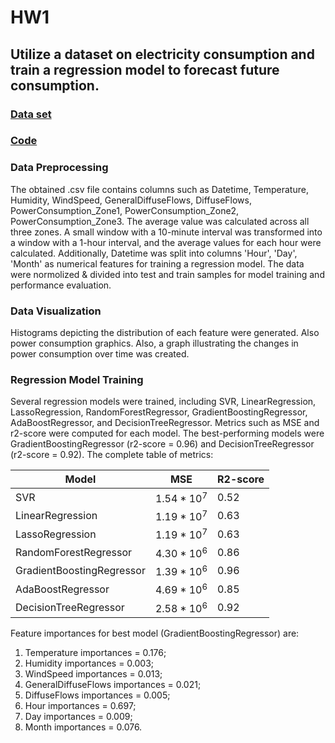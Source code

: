 # **HW1**
## **Utilize a dataset on electricity consumption and train a regression model to forecast future consumption.**

### [Data set](https://www.kaggle.com/datasets/fedesoriano/electric-power-consumption/data)

### [Code](HW1.ipynb)

### Data Preprocessing
 The obtained .csv file contains columns such as Datetime, Temperature, Humidity, WindSpeed, GeneralDiffuseFlows, DiffuseFlows, PowerConsumption_Zone1, PowerConsumption_Zone2, PowerConsumption_Zone3. The average value was calculated across all three zones. A small window with a 10-minute interval was transformed into a window with a 1-hour interval, and the average values for each hour were calculated. Additionally, Datetime was split into columns 'Hour', 'Day', 'Month' as numerical features for training a regression model. The data were normolized & divided into test and train samples for model training and performance evaluation.

### Data Visualization 
 Histograms depicting the distribution of each feature were generated. Also power consumption graphics. Also, a graph illustrating the changes in power consumption over time was created.

### Regression Model Training
 Several regression models were trained, including SVR, LinearRegression, LassoRegression, RandomForestRegressor, GradientBoostingRegressor, AdaBoostRegressor, and DecisionTreeRegressor. Metrics such as MSE and r2-score were computed for each model. The best-performing models were GradientBoostingRegressor (r2-score = 0.96) and DecisionTreeRegressor (r2-score = 0.92). The complete table of metrics:

| Model | MSE | R2-score |
|-------------|-------------|-------------|
| SVR    | $1.54*10^{7}$    | 0.52    |
| LinearRegression    | $1.19*10^{7}$    | 0.63    |
| LassoRegression    | $1.19*10^{7}$    | 0.63    |
| RandomForestRegressor | $4.30*10^{6}$ | 0.86 |
| GradientBoostingRegressor | $1.39*10^{6}$ | 0.96 |
| AdaBoostRegressor | $4.69*10^{6}$ | 0.85 |
| DecisionTreeRegressor | $2.58*10^{6}$ | 0.92 |

Feature importances for best model (GradientBoostingRegressor) are:
1. Temperature importances = 0.176;
2. Humidity importances = 0.003;
3. WindSpeed importances = 0.013;
4. GeneralDiffuseFlows importances = 0.021;
5. DiffuseFlows importances = 0.005;
6. Hour importances = 0.697;
7. Day importances = 0.009;
8. Month importances = 0.076.
